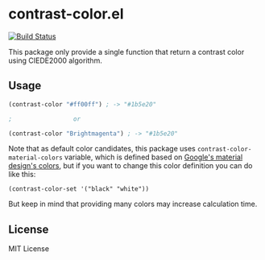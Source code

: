 # contrast-color.el
[![Build Status](https://travis-ci.org/yuutayamada/contrast-color-el.svg?branch=master)](https://travis-ci.org/yuutayamada/contrast-color-el)

This package only provide a single function that return a contrast
color using CIEDE2000 algorithm.

## Usage

``` lisp
(contrast-color "#ff00ff") ; -> "#1b5e20"

;                 or

(contrast-color "Brightmagenta") ; -> "#1b5e20"

```

Note that as default color candidates, this package uses
`contrast-color-material-colors` variable, which is defined based on
[Google's material design's colors](https://material.google.com/style/color.html),
but if you want to change this color definition you can do like this:

    (contrast-color-set '("black" "white"))

But keep in mind that providing many colors may increase calculation time.

## License
MIT License
